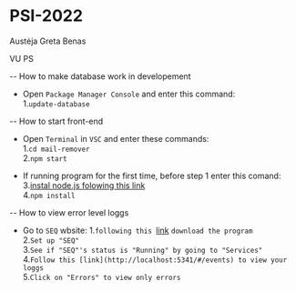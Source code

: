 ﻿# PSI-2022

Austėja
Greta
Benas

VU PS

-- How to make database work in developement

- Open `Package Manager Console` and enter this command:<br />
    1.`update-database`


-- How to start front-end

- Open `Terminal` in `VSC` and enter these commands:<br />
    1.`cd mail-remover`<br />
    2.`npm start`

- If running program for the first time, before step 1 enter this comand:<br />
    3.[instal node.js folowing this link](https://nodejs.org/en/download/)<br />
    4.`npm install`


-- How to view error level loggs

- Go to `SEQ` wbsite: 
    1.`following this `[link](https://datalust.co/seq) `download the program`<br />
    2.`Set up "SEQ"`<br />
    3.`See if "SEQ"'s status is "Running" by going to "Services"`<br />
    4.`Follow this [link](http://localhost:5341/#/events) to view your loggs`<br />
    5.`Click on "Errors" to view only errors`